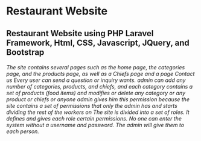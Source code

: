 #   Restaurant Website
## Restaurant Website using PHP Laravel Framework, Html, CSS, Javascript, JQuery, and Bootstrap
###### The site contains several pages such as the home page, the categories page, and the products page, as well as a Chiefs page and a page Contact us Every user can send a question or inquiry wants. admin can add any number of categories, products, and chiefs, and each category contains a set of products (food items) and modifies or delete any category or any product or chiefs or anyone admin gives him this permission because the site contains a set of permissions that only the admin has and starts dividing the rest of the workers on The site is divided into a set of roles. It defines and gives each role certain permissions. No one can enter the system without a username and password. The admin will give them to each person. 
